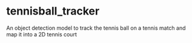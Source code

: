 # tennisball_tracker
An object detection model to track the tennis ball on a tennis match and map it into a 2D tennis court
